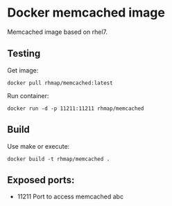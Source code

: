 # Docker memcached image

Memcached image based on rhel7.

## Testing

Get image:

`docker pull rhmap/memcached:latest`

Run container:

`docker run -d -p 11211:11211 rhmap/memcached`

## Build

Use make or execute:

`docker build -t rhmap/memcached .`

## Exposed ports:

- 11211
Port to access memcached
abc
